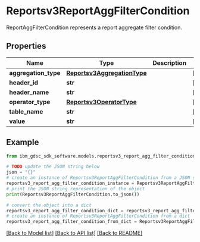 # Reportsv3ReportAggFilterCondition

ReportAggFilterCondition represents a report aggregate filter condition.

## Properties

Name | Type | Description | Notes
------------ | ------------- | ------------- | -------------
**aggregation_type** | [**Reportsv3AggregationType**](Reportsv3AggregationType.md) |  | [optional] 
**header_id** | **str** |  | [optional] 
**header_name** | **str** |  | [optional] 
**operator_type** | [**Reportsv3OperatorType**](Reportsv3OperatorType.md) |  | [optional] 
**table_name** | **str** |  | [optional] 
**value** | **str** |  | [optional] 

## Example

```python
from ibm_gdsc_sdk_software.models.reportsv3_report_agg_filter_condition import Reportsv3ReportAggFilterCondition

# TODO update the JSON string below
json = "{}"
# create an instance of Reportsv3ReportAggFilterCondition from a JSON string
reportsv3_report_agg_filter_condition_instance = Reportsv3ReportAggFilterCondition.from_json(json)
# print the JSON string representation of the object
print(Reportsv3ReportAggFilterCondition.to_json())

# convert the object into a dict
reportsv3_report_agg_filter_condition_dict = reportsv3_report_agg_filter_condition_instance.to_dict()
# create an instance of Reportsv3ReportAggFilterCondition from a dict
reportsv3_report_agg_filter_condition_from_dict = Reportsv3ReportAggFilterCondition.from_dict(reportsv3_report_agg_filter_condition_dict)
```
[[Back to Model list]](../README.md#documentation-for-models) [[Back to API list]](../README.md#documentation-for-api-endpoints) [[Back to README]](../README.md)


